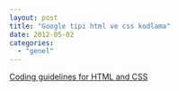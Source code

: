 ```yaml
---
layout: post
title: "Google tipi html ve css kodlama"
date: 2012-05-02
categories: 
  - "genel"
---
```


[Coding guidelines for HTML and CSS](http://feedproxy.google.com/~r/blogspot/amDG/~3/9R05sp7fkRs/coding-guidelines-for-html-and-css.html)
